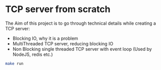 # TCP server from scratch

The Aim of this project is to go through technical details while creating a TCP server:
- Blocking IO, why it is a problem
- MultiThreaded TCP server, reducing blocking IO
- Non Blocking single threaded TCP server with event loop (Used by NodeJS, redis etc.)

```sh
make run
```
